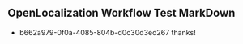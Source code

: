 ## OpenLocalization Workflow Test MarkDown
* b662a979-0f0a-4085-804b-d0c30d3ed267 thanks!

<!--HONumber=Aug16_HO4-->


